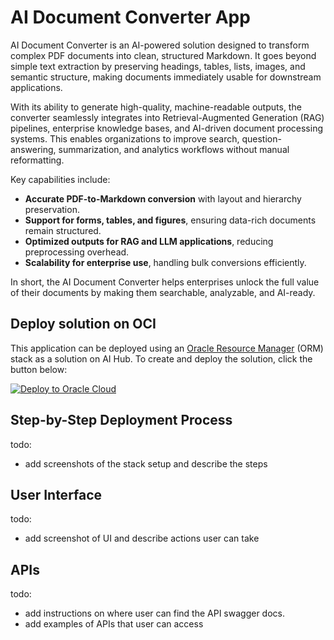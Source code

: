 # AI Document Converter App


AI Document Converter is an AI-powered solution designed to transform complex PDF documents into clean, structured Markdown. It goes beyond simple text extraction by preserving headings, tables, lists, images, and semantic structure, making documents immediately usable for downstream applications.

With its ability to generate high-quality, machine-readable outputs, the converter seamlessly integrates into Retrieval-Augmented Generation (RAG) pipelines, enterprise knowledge bases, and AI-driven document processing systems. This enables organizations to improve search, question-answering, summarization, and analytics workflows without manual reformatting.

Key capabilities include:

- **Accurate PDF-to-Markdown conversion** with layout and hierarchy preservation.
- **Support for forms, tables, and figures**, ensuring data-rich documents remain structured.
- **Optimized outputs for RAG and LLM applications**, reducing preprocessing overhead.
- **Scalability for enterprise use**, handling bulk conversions efficiently.

In short, the AI Document Converter helps enterprises unlock the full value of their documents by making them searchable, analyzable, and AI-ready.


## Deploy solution on OCI
This application can be  deployed using an [Oracle Resource Manager](https://docs.oracle.com/en-us/iaas/Content/ResourceManager/Concepts/resourcemanager.htm) (ORM) stack as a solution on AI Hub.  To create and deploy the solution, click the button below:

[![Deploy to Oracle Cloud][magic_button]][magic_stack]


## Step-by-Step Deployment Process

todo: 
- add screenshots of the stack setup and describe the steps

## User Interface

todo: 
- add screenshot of UI and describe actions user can take


## APIs

todo: 
- add instructions on where user can find the API swagger docs.
- add examples of APIs that user can access 



[magic_button]: https://oci-resourcemanager-plugin.plugins.oci.oraclecloud.com/latest/deploy-to-oracle-cloud.svg
[magic_stack]: https://cloud.oracle.com/resourcemanager/stacks/create?zipUrl=https://github.com/oracle-samples/oci-data-science-ai-samples/releases/download/1.0/ai-document-converter.zip

